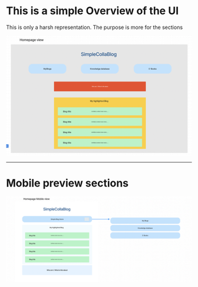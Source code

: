 # This is a simple Overview of the UI
This is only a harsh representation. The purpose is more for the sections

![Homepage Desktop view](Homepage.png)

---
# Mobile preview sections
![Homepage Mobile view](Mobile%20Preview.png)